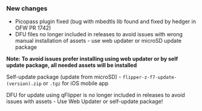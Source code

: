 ### New changes
* Picopass plugin fixed (bug with mbedtls lib found and fixed by hedger in OFW PR 1742)
* DFU files no longer included in releases to avoid issues with wrong manual installation of assets - use web updater or microSD update package

**Note: To avoid issues prefer installing using web updater or by self update package, all needed assets will be installed**

Self-update package (update from microSD) - `flipper-z-f7-update-(version).zip` or `.tgz` for iOS mobile app

DFU for update using qFlipper is no longer included in releases to avoid issues with assets - Use Web Updater or self-update package!

